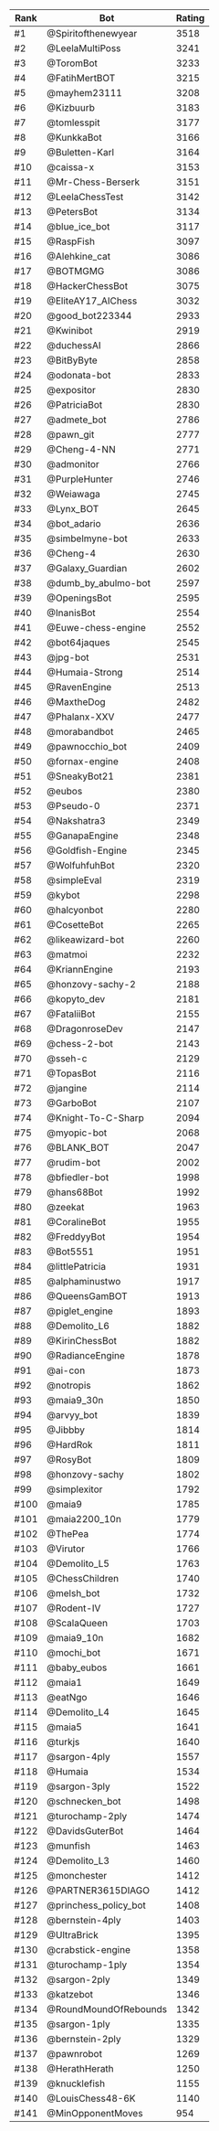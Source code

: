 Rank|Bot|Rating
---|---|---
#1|@Spiritofthenewyear|3518
#2|@LeelaMultiPoss|3241
#3|@ToromBot|3233
#4|@FatihMertBOT|3215
#5|@mayhem23111|3208
#6|@Kizbuurb|3183
#7|@tomlesspit|3177
#8|@KunkkaBot|3166
#9|@Buletten-Karl|3164
#10|@caissa-x|3153
#11|@Mr-Chess-Berserk|3151
#12|@LeelaChessTest|3142
#13|@PetersBot|3134
#14|@blue_ice_bot|3117
#15|@RaspFish|3097
#16|@Alehkine_cat|3086
#17|@BOTMGMG|3086
#18|@HackerChessBot|3075
#19|@EliteAY17_AIChess|3032
#20|@good_bot223344|2933
#21|@Kwinibot|2919
#22|@duchessAI|2866
#23|@BitByByte|2858
#24|@odonata-bot|2833
#25|@expositor|2830
#26|@PatriciaBot|2830
#27|@admete_bot|2786
#28|@pawn_git|2777
#29|@Cheng-4-NN|2771
#30|@admonitor|2766
#31|@PurpleHunter|2746
#32|@Weiawaga|2745
#33|@Lynx_BOT|2645
#34|@bot_adario|2636
#35|@simbelmyne-bot|2633
#36|@Cheng-4|2630
#37|@Galaxy_Guardian|2602
#38|@dumb_by_abulmo-bot|2597
#39|@OpeningsBot|2595
#40|@InanisBot|2554
#41|@Euwe-chess-engine|2552
#42|@bot64jaques|2545
#43|@jpg-bot|2531
#44|@Humaia-Strong|2514
#45|@RavenEngine|2513
#46|@MaxtheDog|2482
#47|@Phalanx-XXV|2477
#48|@morabandbot|2465
#49|@pawnocchio_bot|2409
#50|@fornax-engine|2408
#51|@SneakyBot21|2381
#52|@eubos|2380
#53|@Pseudo-0|2371
#54|@Nakshatra3|2349
#55|@GanapaEngine|2348
#56|@Goldfish-Engine|2345
#57|@WolfuhfuhBot|2320
#58|@simpleEval|2319
#59|@kybot|2298
#60|@halcyonbot|2280
#61|@CosetteBot|2265
#62|@likeawizard-bot|2260
#63|@matmoi|2232
#64|@KriannEngine|2193
#65|@honzovy-sachy-2|2188
#66|@kopyto_dev|2181
#67|@FataliiBot|2155
#68|@DragonroseDev|2147
#69|@chess-2-bot|2143
#70|@sseh-c|2129
#71|@TopasBot|2116
#72|@jangine|2114
#73|@GarboBot|2107
#74|@Knight-To-C-Sharp|2094
#75|@myopic-bot|2068
#76|@BLANK_BOT|2047
#77|@rudim-bot|2002
#78|@bfiedler-bot|1998
#79|@hans68Bot|1992
#80|@zeekat|1963
#81|@CoralineBot|1955
#82|@FreddyyBot|1954
#83|@Bot5551|1951
#84|@littlePatricia|1931
#85|@alphaminustwo|1917
#86|@QueensGamBOT|1913
#87|@piglet_engine|1893
#88|@Demolito_L6|1882
#89|@KirinChessBot|1882
#90|@RadianceEngine|1878
#91|@ai-con|1873
#92|@notropis|1862
#93|@maia9_30n|1850
#94|@arvyy_bot|1839
#95|@Jibbby|1814
#96|@HardRok|1811
#97|@RosyBot|1809
#98|@honzovy-sachy|1802
#99|@simplexitor|1792
#100|@maia9|1785
#101|@maia2200_10n|1779
#102|@ThePea|1774
#103|@Virutor|1766
#104|@Demolito_L5|1763
#105|@ChessChildren|1740
#106|@melsh_bot|1732
#107|@Rodent-IV|1727
#108|@ScalaQueen|1703
#109|@maia9_10n|1682
#110|@mochi_bot|1671
#111|@baby_eubos|1661
#112|@maia1|1649
#113|@eatNgo|1646
#114|@Demolito_L4|1645
#115|@maia5|1641
#116|@turkjs|1640
#117|@sargon-4ply|1557
#118|@Humaia|1534
#119|@sargon-3ply|1522
#120|@schnecken_bot|1498
#121|@turochamp-2ply|1474
#122|@DavidsGuterBot|1464
#123|@munfish|1463
#124|@Demolito_L3|1460
#125|@monchester|1412
#126|@PARTNER3615DIAGO|1412
#127|@princhess_policy_bot|1408
#128|@bernstein-4ply|1403
#129|@UltraBrick|1395
#130|@crabstick-engine|1358
#131|@turochamp-1ply|1354
#132|@sargon-2ply|1349
#133|@katzebot|1346
#134|@RoundMoundOfRebounds|1342
#135|@sargon-1ply|1335
#136|@bernstein-2ply|1329
#137|@pawnrobot|1269
#138|@HerathHerath|1250
#139|@knucklefish|1155
#140|@LouisChess48-6K|1140
#141|@MinOpponentMoves|954
